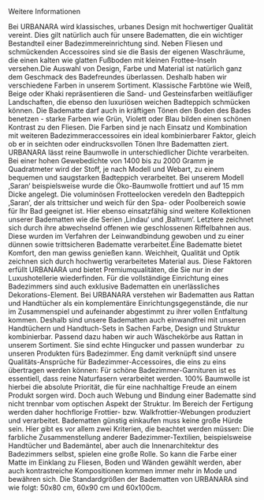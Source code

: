 Weitere Informationen

Bei URBANARA wird klassisches, urbanes Design mit hochwertiger Qualität vereint. Dies gilt natürlich auch für unsere Badematten, die ein wichtiger Bestandteil einer Badezimmereinrichtung sind. Neben Fliesen und schmückenden Accessoires sind sie die Basis der eigenen Waschräume, die einen kalten wie glatten Fußboden mit kleinen Frottee-Inseln versehen.Die Auswahl von Design, Farbe und Material ist natürlich ganz dem Geschmack des Badefreundes überlassen. Deshalb haben wir verschiedene Farben in unserem Sortiment. Klassische Farbtöne wie Weiß, Beige oder Khaki repräsentieren die Sand- und Gesteinsfarben weitläufiger Landschaften, die ebenso den luxuriösen weichen Badteppich schmücken können. Die Badematte darf auch in kräftigen Tönen den Boden des Bades benetzen - starke Farben wie Grün, Violett oder Blau bilden einen schönen Kontrast zu den Fliesen. Die Farben sind je nach Einsatz und Kombination mit weiteren Badezimmeraccessoires ein ideal kombinierbarer Faktor, gleich ob er in seichten oder eindrucksvollen Tönen Ihre Badematten ziert. URBANARA lässt reine Baumwolle in unterschiedlicher Dichte verarbeiten. Bei einer hohen Gewebedichte von 1400 bis zu 2000 Gramm je Quadratmeter wird der Stoff, je nach Modell und Webart, zu einem bequemen und saugstarken Badteppich verarbeitet. Bei unserem Modell ‚Saran‘ beispielsweise wurde die Öko-Baumwolle frottiert und auf 15 mm Dicke angelegt. Die voluminösen Frotteelocken veredeln den Badteppich ‚Saran‘, der als trittsicher und weich für den Spa- oder Poolbereich sowie für Ihr Bad geeignet ist. Hier ebenso einsatzfähig sind weitere Kollektionen unserer Badematten wie die Serien ‚Lindau‘ und ‚Baltrum‘. Letztere zeichnet sich durch ihre abwechselnd offenen wie geschlossenen Riffelbahnen aus. Diese wurden im Verfahren der Leinwandbindung gewoben und zu einer dünnen sowie trittsicheren Badematte verarbeitet.Eine Badematte bietet Komfort, den man gewiss genießen kann. Weichheit, Qualität und Optik zeichnen sich durch hochwertig verarbeitetes Material aus. Diese Faktoren erfüllt URBANARA und bietet Premiumqualitäten, die Sie nur in der Luxushotellerie wiederfinden.
Für die vollständige Einrichtung eines Badezimmers sind auch exklusive Badematten ein unerlässliches Dekorations-Element. Bei URBANARA verstehen wir Badematten aus Rattan und Handtücher als ein komplementäre Einrichtungsgegenstände, die nur im Zusammenspiel und aufeinander abgestimmt zu ihrer vollen Entfaltung kommen. Deshalb sind unsere Badematten auch einwandfrei mit unseren Handtüchern und Handtuch-Sets in Sachen Farbe, Design und Struktur kombinierbar. Passend dazu haben wir auch Wäschekörbe aus Rattan in unserem Sortiment. Sie sind echte Hingucker und passen wunderbar  zu unseren Produkten fürs Badezimmer. Eng damit verknüpft sind unsere Qualitäts-Ansprüche für Badezimmer-Accessoires, die eins zu eins übertragen werden können:
Für schöne Badezimmer-Garnituren ist es essentiell, dass reine Naturfasern verarbeitet werden. 100% Baumwolle ist hierbei die absolute Priorität, die für eine nachhaltige Freude an einem Produkt sorgen wird. Doch auch Webung und Bindung einer Badematte sind nicht trennbar vom optischen Aspekt der Struktur. Im Bereich der Fertigung werden daher hochflorige Frottier- bzw. Walkfrottier-Webungen produziert und verarbeitet.
Badematten günstig einkaufen muss keine große Hürde sein. Hier gibt es vor allem zwei Kriterien, die beachtet werden müssen: Die farbliche Zusammenstellung anderer Badezimmer-Textilien, beispielsweise Handtücher und Bademäntel, aber auch die Innenarchitektur des Badezimmers selbst, spielen eine große Rolle. So kann die Farbe einer Matte im Einklang zu Fliesen, Boden und Wänden gewählt werden, aber auch kontrastreiche Kompositionen kommen immer mehr in Mode und bewähren sich.
Die Standardgrößen der Badematten von URBANARA sind wie folgt: 50x80 cm, 60x90 cm und 60x100cm.
